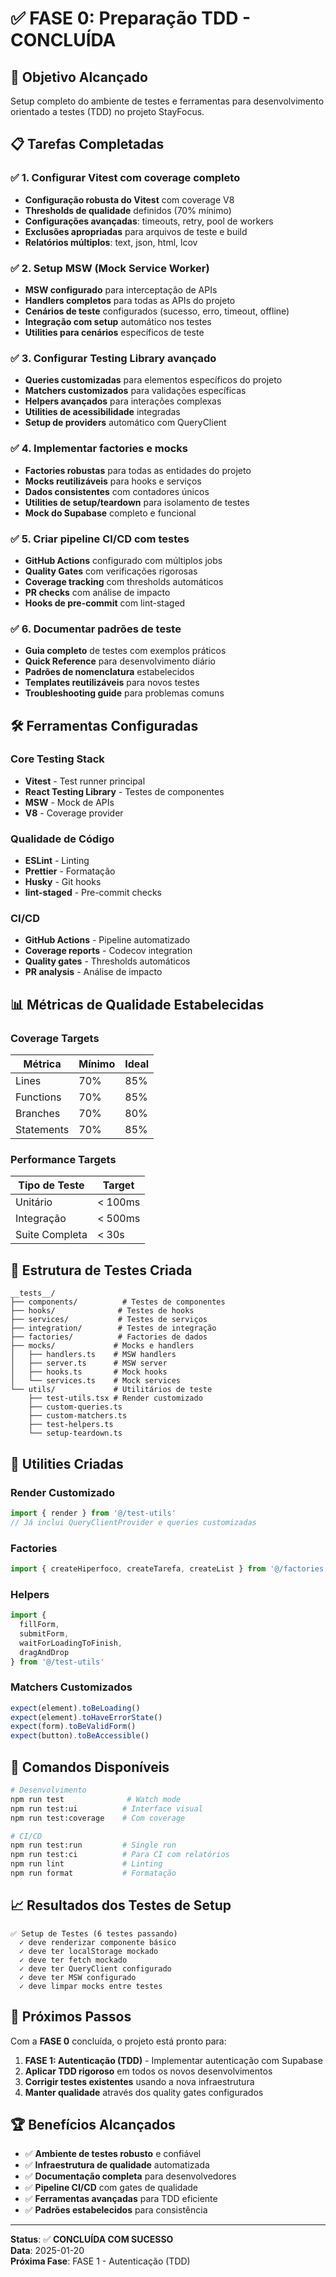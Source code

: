 # ✅ FASE 0: Preparação TDD - CONCLUÍDA

## 🎯 Objetivo Alcançado

Setup completo do ambiente de testes e ferramentas para desenvolvimento orientado a testes (TDD) no projeto StayFocus.

## 📋 Tarefas Completadas

### ✅ 1. Configurar Vitest com coverage completo
- **Configuração robusta do Vitest** com coverage V8
- **Thresholds de qualidade** definidos (70% mínimo)
- **Configurações avançadas**: timeouts, retry, pool de workers
- **Exclusões apropriadas** para arquivos de teste e build
- **Relatórios múltiplos**: text, json, html, lcov

### ✅ 2. Setup MSW (Mock Service Worker)
- **MSW configurado** para interceptação de APIs
- **Handlers completos** para todas as APIs do projeto
- **Cenários de teste** configurados (sucesso, erro, timeout, offline)
- **Integração com setup** automático nos testes
- **Utilities para cenários** específicos de teste

### ✅ 3. Configurar Testing Library avançado
- **Queries customizadas** para elementos específicos do projeto
- **Matchers customizados** para validações específicas
- **Helpers avançados** para interações complexas
- **Utilities de acessibilidade** integradas
- **Setup de providers** automático com QueryClient

### ✅ 4. Implementar factories e mocks
- **Factories robustas** para todas as entidades do projeto
- **Mocks reutilizáveis** para hooks e serviços
- **Dados consistentes** com contadores únicos
- **Utilities de setup/teardown** para isolamento de testes
- **Mock do Supabase** completo e funcional

### ✅ 5. Criar pipeline CI/CD com testes
- **GitHub Actions** configurado com múltiplos jobs
- **Quality Gates** com verificações rigorosas
- **Coverage tracking** com thresholds automáticos
- **PR checks** com análise de impacto
- **Hooks de pre-commit** com lint-staged

### ✅ 6. Documentar padrões de teste
- **Guia completo** de testes com exemplos práticos
- **Quick Reference** para desenvolvimento diário
- **Padrões de nomenclatura** estabelecidos
- **Templates reutilizáveis** para novos testes
- **Troubleshooting guide** para problemas comuns

## 🛠️ Ferramentas Configuradas

### Core Testing Stack
- **Vitest** - Test runner principal
- **React Testing Library** - Testes de componentes
- **MSW** - Mock de APIs
- **V8** - Coverage provider

### Qualidade de Código
- **ESLint** - Linting
- **Prettier** - Formatação
- **Husky** - Git hooks
- **lint-staged** - Pre-commit checks

### CI/CD
- **GitHub Actions** - Pipeline automatizado
- **Coverage reports** - Codecov integration
- **Quality gates** - Thresholds automáticos
- **PR analysis** - Análise de impacto

## 📊 Métricas de Qualidade Estabelecidas

### Coverage Targets
| Métrica | Mínimo | Ideal |
|---------|--------|-------|
| Lines | 70% | 85% |
| Functions | 70% | 85% |
| Branches | 70% | 80% |
| Statements | 70% | 85% |

### Performance Targets
| Tipo de Teste | Target |
|---------------|--------|
| Unitário | < 100ms |
| Integração | < 500ms |
| Suite Completa | < 30s |

## 🧪 Estrutura de Testes Criada

```
__tests__/
├── components/          # Testes de componentes
├── hooks/              # Testes de hooks
├── services/           # Testes de serviços
├── integration/        # Testes de integração
├── factories/          # Factories de dados
├── mocks/             # Mocks e handlers
│   ├── handlers.ts    # MSW handlers
│   ├── server.ts      # MSW server
│   ├── hooks.ts       # Mock hooks
│   └── services.ts    # Mock services
└── utils/             # Utilitários de teste
    ├── test-utils.tsx # Render customizado
    ├── custom-queries.ts
    ├── custom-matchers.ts
    ├── test-helpers.ts
    └── setup-teardown.ts
```

## 🎨 Utilities Criadas

### Render Customizado
```typescript
import { render } from '@/test-utils'
// Já inclui QueryClientProvider e queries customizadas
```

### Factories
```typescript
import { createHiperfoco, createTarefa, createList } from '@/factories'
```

### Helpers
```typescript
import { 
  fillForm, 
  submitForm, 
  waitForLoadingToFinish,
  dragAndDrop 
} from '@/test-utils'
```

### Matchers Customizados
```typescript
expect(element).toBeLoading()
expect(element).toHaveErrorState()
expect(form).toBeValidForm()
expect(button).toBeAccessible()
```

## 🚀 Comandos Disponíveis

```bash
# Desenvolvimento
npm run test              # Watch mode
npm run test:ui          # Interface visual
npm run test:coverage    # Com coverage

# CI/CD
npm run test:run         # Single run
npm run test:ci          # Para CI com relatórios
npm run lint             # Linting
npm run format           # Formatação
```

## 📈 Resultados dos Testes de Setup

```
✅ Setup de Testes (6 testes passando)
  ✓ deve renderizar componente básico
  ✓ deve ter localStorage mockado
  ✓ deve ter fetch mockado
  ✓ deve ter QueryClient configurado
  ✓ deve ter MSW configurado
  ✓ deve limpar mocks entre testes
```

## 🎯 Próximos Passos

Com a **FASE 0** concluída, o projeto está pronto para:

1. **FASE 1: Autenticação (TDD)** - Implementar autenticação com Supabase
2. **Aplicar TDD rigoroso** em todos os novos desenvolvimentos
3. **Corrigir testes existentes** usando a nova infraestrutura
4. **Manter qualidade** através dos quality gates configurados

## 🏆 Benefícios Alcançados

- ✅ **Ambiente de testes robusto** e confiável
- ✅ **Infraestrutura de qualidade** automatizada
- ✅ **Documentação completa** para desenvolvedores
- ✅ **Pipeline CI/CD** com gates de qualidade
- ✅ **Ferramentas avançadas** para TDD eficiente
- ✅ **Padrões estabelecidos** para consistência

---

**Status**: ✅ **CONCLUÍDA COM SUCESSO**  
**Data**: 2025-01-20  
**Próxima Fase**: FASE 1 - Autenticação (TDD)
